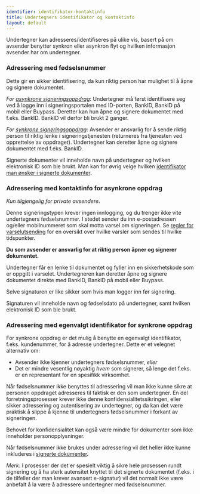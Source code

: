 ```yaml
---
identifier: identifikator-kontaktinfo
title: Undertegners identifikator og kontaktinfo
layout: default
---
```


Undertegner kan adresseres/identifiseres på ulike vis, basert på om avsender benytter synkron eller asynkron flyt og hvilken informasjon avsender har om undertegner.

### Adressering med fødselsnummer

Dette gir en sikker identifisering, da kun riktig person har mulighet til å åpne og signere dokumentet.

_For [asynkrone signeringsoppdrag](#asynkrone-signeringsoppdrag)_: Undertegner må først identifisere seg ved å logge inn i signeringsportalen med ID-porten, BankID, BankID på mobil eller Buypass. Deretter kan hun åpne og signere dokumentet med f.eks. BankID. BankID vil derfor bli brukt 2 ganger.

_For [synkrone signeringsoppdrag](#synkrone-signeringsoppdrag)_: Avsender er ansvarlig for å sende riktig person til riktig lenke i signeringstjenesten (returneres fra tjenesten ved opprettelse av oppdraget). Undertegner kan deretter åpne og signere dokumentet med f.eks. BankID.

Signerte dokumenter vil inneholde navn på undertegner og hvilken elektronisk ID som ble brukt. Man kan for øvrig velge hvilken [identifikator man ønsker i signerte dokumenter](#undertegners-identifikator).

### Adressering med kontaktinfo for asynkrone oppdrag

_Kun tilgjengelig for private avsendere_.

Denne signeringstypen krever ingen innlogging, og du trenger ikke vite undertegners fødselsnummer. I stedet sender du inn e-postadressen og/eller mobilnummeret som skal motta varsel om signeringen. Se [regler for varselutsending](#regler-for-utsending) for en oversikt over hvilke varsler som sendes til hvilke tidspunkter.

**Du som avsender er ansvarlig for at riktig person åpner og signerer dokumentet.**

Undertegner får en lenke til dokumentet og fyller inn en sikkerhetskode som er oppgitt i varselet. Undertegneren kan deretter åpne og signere dokumentet direkte med BankID, BankID på mobil eller Buypass.

Selve signaturen er like sikker som hvis man logger inn før signering.

Signaturen vil inneholde navn og fødselsdato på undertegner, samt hvilken elektronisk ID som ble brukt.


### Adressering med egenvalgt identifikator for synkrone oppdrag

For synkrone oppdrag er det mulig å benytte en egenvalgt identifikator, f.eks. kundenummer, for å adresse undertegner. Dette er et velegnet alternativ om:

- Avsender ikke kjenner undertegners fødselsnummer, _eller_
- Det er mindre vesentlig nøyaktig _hvem_ som signerer, så lenge det f.eks. er en representant for en spesifikk virksomhet.

Når fødselsnummer ikke benyttes til adressering vil man ikke kunne sikre at personen oppdraget adresseres til faktisk er den som undertegner. En del forretningsprosesser krever ikke denne konfidensialitetssikringen, eller sikker adressering og autentisering av undertegner, og da kan det være praktisk å slippe å kjenne til undertegners fødselsnummer i forkant av signeringen.

Behovet for konfidensialitet kan også være mindre for dokumenter som ikke inneholder personopplysninger.

Når fødselsnummer ikke brukes under adressering vil det heller ikke kunne inkluderes i [signerte dokumenter](#undertegners-identifikator).

_Merk_: I prosesser der det er spesielt viktig å sikre hele prosessen rundt signering og å ha sterk autensitet knyttet til det signerte dokumentet (f.eks. i de tilfeller der man krever avansert e-signatur) vil det normalt ikke være anbefalt å la være å adressere undertegner med fødselsnummer. 
